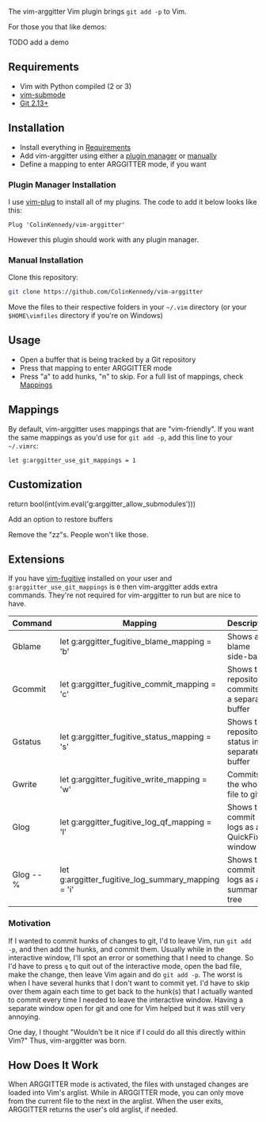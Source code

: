 The vim-arggitter Vim plugin brings `git add -p` to Vim.

For those you that like demos:

TODO add a demo


## Requirements
- Vim with Python compiled (2 or 3)
- [vim-submode](https://www.github.com/ColinKennedy/vim-submode)
- [Git 2.13+](https://github.com/git/git)


## Installation
- Install everything in [Requirements](#Requirements)
- Add vim-arggitter using either a [plugin manager](#Plugin-Manager-Installation)
  or [manually](#Manual-Installation)
- Define a mapping to enter ARGGITTER mode, if you want


### Plugin Manager Installation
I use [vim-plug](https://github.com/junegunn/vim-plug) to install
all of my plugins. The code to add it below looks like this:

```vim
Plug 'ColinKennedy/vim-arggitter'
```

However this plugin should work with any plugin manager.


### Manual Installation
Clone this repository:

```bash
git clone https://github.com/ColinKennedy/vim-arggitter
```

Move the files to their respective folders in your `~/.vim` directory
(or your `$HOME\vimfiles` directory if you're on Windows)


## Usage
- Open a buffer that is being tracked by a Git repository
- Press that mapping to enter ARGGITTER mode
- Press "a" to add hunks, "n" to skip. For a full list of mappings,
  check [Mappings](#Mappings)


## Mappings
By default, vim-arggitter uses mappings that are "vim-friendly".
If you want the same mappings as you'd use for `git add -p`, add this line
to your `~/.vimrc`:

```vim
let g:arggitter_use_git_mappings = 1
```


## Customization
return bool(int(vim.eval('g:arggitter_allow_submodules')))

Add an option to restore buffers

Remove the "zz"s. People won't like those.


## Extensions
If you have [vim-fugitive](https://github.com/tpope/vim-fugitive) installed on
your user and `g:arggitter_use_git_mappings` is `0` then vim-arggitter adds
extra commands. They're not required for vim-arggitter to run but are nice to
have.


|  Command  |                      Mapping                       |                     Description                     |
|-----------|----------------------------------------------------|-----------------------------------------------------|
| Gblame    | let g:arggitter_fugitive_blame_mapping = 'b'       | Shows a blame side-bar                              |
| Gcommit   | let g:arggitter_fugitive_commit_mapping = 'c'      | Shows the repository's commits in a separate buffer |
| Gstatus   | let g:arggitter_fugitive_status_mapping = 's'      | Shows the repository's status in a separate buffer  |
| Gwrite    | let g:arggitter_fugitive_write_mapping = 'w'       | Commits the whole file to git                       |
| Glog      | let g:arggitter_fugitive_log_qf_mapping = 'l'      | Shows the commit logs as a QuickFix window          |
| Glog -- % | let g:arggitter_fugitive_log_summary_mapping = 'i' | Shows the commit logs as a summary tree             |


### Motivation
If I wanted to commit hunks of changes to git, I'd to leave Vim,
run `git add -p`, and then add the hunks, and commit them. Usually while
in the interactive window, I'll spot an error or something that I need to change.
So I'd have to press `q` to quit out of the interactive mode, open the bad file,
make the change, then leave Vim again and do `git add -p`. The worst is when
I have several hunks that I don't want to commit yet. I'd have to skip over them
again each time to get back to the hunk(s) that I actually wanted to commit
every time I needed to leave the interactive window. Having a separate window
open for git and one for Vim helped but it was still very annoying.

One day, I thought "Wouldn't be it nice if I could do all this directly within Vim?"
Thus, vim-arggitter was born.


## How Does It Work
When ARGGITTER mode is activated, the files with unstaged changes are loaded
into Vim's arglist. While in ARGGITTER mode, you can only move from the current
file to the next in the arglist. When the user exits, ARGGITTER returns the
user's old arglist, if needed.
